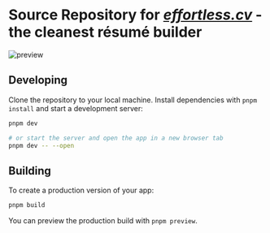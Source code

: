 # Source Repository for _[effortless.cv](https://effortless.cv)_ - the cleanest résumé builder
![preview](https://github.com/user-attachments/assets/74273e69-a342-40a5-93be-eee033c1cde8)

## Developing

Clone the repository to your local machine. Install dependencies with `pnpm install` and start a development server:

```bash
pnpm dev

# or start the server and open the app in a new browser tab
pnpm dev -- --open
```

## Building

To create a production version of your app:

```bash
pnpm build
```

You can preview the production build with `pnpm preview`.

